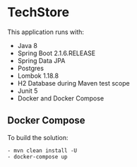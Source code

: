 # TechStore
This application runs with:
- Java 8
- Spring Boot 2.1.6.RELEASE
- Spring Data JPA
- Postgres
- Lombok 1.18.8
- H2 Database during Maven test scope
- Junit 5
- Docker and Docker Compose

## Docker Compose
To build the solution:
    
    - mvn clean install -U
    - docker-compose up
